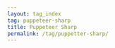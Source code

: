 ```yaml
---
layout: tag_index
tag: puppeteer-sharp
title: Puppeteer Sharp
permalink: /tag/puppetter-sharp/
---
```


